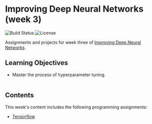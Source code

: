 # Improving Deep Neural Networks (week 3)
![Build Status](https://img.shields.io/badge/build-Stable-green.svg)
![License](https://img.shields.io/badge/license-DO_WHATEVER_YOU_WANT-green.svg)

Assignments and projects for week three of [Improving Deep Neural Networks](https://www.coursera.org/learn/deep-neural-network).

## Learning Objectives
* Master the process of hyperparameter tuning.
<br/><br/>

## Contents
This week's content includes the following programming assignments:
* [Tensorflow](https://github.com/chivingtoninc/Coursera-Deep-Learning/tree/master/2-Improving-Deep-Neural-Networks/week-3/Tensorflow)
